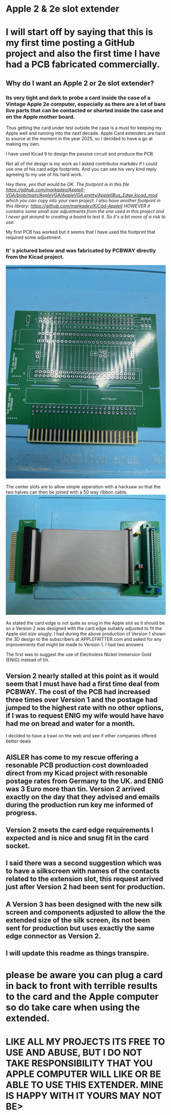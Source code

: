 # Apple 2 & 2e slot extender
# I will start off by saying that this is my first time posting a GitHub project and also the first time I have had a PCB fabricated commercially.
## Why do I want an Apple 2 or 2e slot extender?
### Its very tight and dark to probe a card inside the case of a Vintage Apple 2e computer, especially as there are a lot of bare live parts that can be contacted or shorted inside the case and on the Apple mother board.
Thus getting the card under test outside the case is a must for keeping my Apple well and running into the next decade.
Apple Card extenders are hard to source at the moment in the year 2025, so I decided to have a go at making my own.

I have used Kicad 9 to design the passive circuit and produce the PCB.

Not all of the design is my work as I asked contributor markdev if I could use one of his card edge footprints. And you can see his very kind reply agreeing to my use of his hard work.

*Hey there, yes that would be OK. The footprint is in this file https://github.com/markadev/AppleII-VGA/blob/main/AppleVGA/AppleVGA.pretty/AppleIIBus_Edge.kicad_mod which you can copy into your own project.
I also have another footprint in this library: https://github.com/markadev/KiCad-AppleII HOWEVER it contains some small size adjustments from the one used in this project and I never got around to creating a board to test it. So it's a bit more of a risk to use.*
 
My first PCB has worked but it seems that I have used the footprint that required some adjustment. 

### It’ s pictured below and was fabricated by PCBWAY directly from the Kicad project.
![Example Image](https://github.com/MrCrusty/APPLE-SLOT-EXTENDER/blob/main/jpg/IMG_2057.JPG)

The center slots are to allow simple seperation with a hacksaw so that the two halves can then be joined with a 50 way ribbon cable.
![Example Image](https://github.com/MrCrusty/APPLE-SLOT-EXTENDER/blob/main/jpg/IMG_2053.JPG)

As stated the card edge is not quite as snug in the Apple slot as it should be so a Version 2 was designed with the card edge suitably adjusted to fit the Apple slot size snugly.
I had during the above production of Version 1 shown the 3D design to the subscribers at APPLEFRITTER.com and asked for any improvements that might be made to Version 1. I had two answers 

The first was to suggest the use of Electroless Nickel Immersion Gold (ENIG) instead of tin.

## Version 2 nearly stalled at this point as it would seem that I must have had a first time deal from PCBWAY. The cost of the PCB had increased three times over Version 1 and the postage had jumped to the highest rate with no other options, if I was to request ENIG my wife would have have had me on bread and water for a month.

I decided to have a trawl on the web and see if other companies offered better deals 
## AISLER has come to my rescue offering a resonable PCB production cost downloaded direct from my Kicad project with resonable postage rates from Germany to the UK. and ENIG was 3 Euro more than tin. Version 2 arrived exactly on the day that they advised and emails during the production run key me informed of progress. 
## Version 2 meets the card edge requirements I expected and is nice and snug fit in the card socket.

## I said there was a second suggestion which was to have a silkscreen with names of the contacts related to the extension slot, this request arrived just after Version 2 had been sent for production. 
## A Version 3 has been designed with the new silk screen and components adjusted to allow the the extended size of the silk screen, its not been sent for production but uses exactly the same edge connector as Version 2.

## I will update this readme as things transpire. 

# please be aware you can plug a card in back to front with terrible results to the card and the Apple computer so do take care when using the extended. 
# LIKE ALL MY PROJECTS ITS FREE TO USE AND ABUSE, BUT I DO NOT TAKE RESPONSIBILITY THAT YOU APPLE COMPUTER WILL LIKE OR BE ABLE TO USE THIS EXTENDER. MINE IS HAPPY WITH IT YOURS MAY NOT BE> 

















































































































































